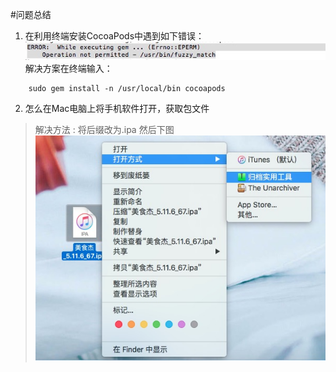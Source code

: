 #问题总结

1. 在利用终端安装CocoaPods中遇到如下错误：
![](image/q1.jpg)
<br>解决方案在终端输入：
```
	sudo gem install -n /usr/local/bin cocoapods
```
2. 怎么在Mac电脑上将手机软件打开，获取包文件
> 解决方法 : 将后缀改为.ipa 然后下图
> ![](image/q2.jpg)
